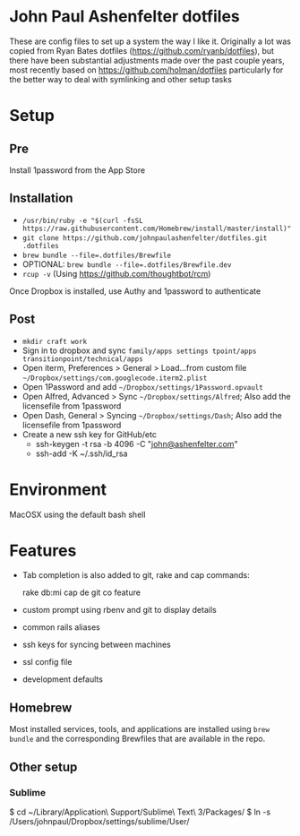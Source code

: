 # John Paul Ashenfelter dotfiles

These are config files to set up a system the way I like it. Originally a lot was copied from Ryan Bates dotfiles (https://github.com/ryanb/dotfiles), but there have been substantial adjustments made over the past couple years, most recently based on https://github.com/holman/dotfiles particularly for the better way to deal with symlinking and other setup tasks

# Setup

## Pre

Install 1password from the App Store

## Installation

  * `/usr/bin/ruby -e "$(curl -fsSL https://raw.githubusercontent.com/Homebrew/install/master/install)"`
  * `git clone https://github.com/johnpaulashenfelter/dotfiles.git .dotfiles`
  * `brew bundle --file=.dotfiles/Brewfile`
  * OPTIONAL: `brew bundle --file=.dotfiles/Brewfile.dev`
  * `rcup -v` (Using https://github.com/thoughtbot/rcm)

Once Dropbox is installed, use Authy and 1password to authenticate

## Post

 * `mkdir craft work`
 * Sign in to dropbox and sync `family/apps settings tpoint/apps transitionpoint/technical/apps`
 * Open iterm, Preferences > General > Load...from custom file `~/Dropbox/settings/com.googlecode.iterm2.plist`
 * Open 1Password and add `~/Dropbox/settings/1Password.opvault`
 * Open Alfred, Advanced > Sync `~/Dropbox/settings/Alfred`; Also add the licensefile from 1password
 * Open Dash, General > Syncing `~/Dropbox/settings/Dash`; Also add the licensefile from 1password
 * Create a new ssh key for GitHub/etc
 	- ssh-keygen -t rsa -b 4096 -C "john@ashenfelter.com"
 	- ssh-add -K ~/.ssh/id_rsa

# Environment

MacOSX using the default bash shell

# Features

* Tab completion is also added to git, rake and cap commands:

  rake db:mi<tab>
  cap de<tab>
  git co feature<tab>

* custom prompt using rbenv and git to display details
* common rails aliases
* ssh keys for syncing between machines
* ssl config file
* development defaults

## Homebrew

Most installed services, tools, and applications are installed using `brew bundle` and
the corresponding Brewfiles that are available in the repo.

## Other setup

### Sublime
$ cd ~/Library/Application\ Support/Sublime\ Text\ 3/Packages/
$ ln -s /Users/johnpaul/Dropbox/settings/sublime/User/
